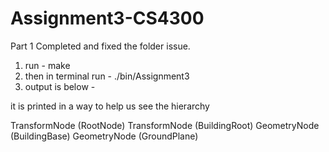 # Assignment3-CS4300
Part 1 Completed and fixed the folder issue. 

1) run - make 
2) then in terminal run - ./bin/Assignment3
3) output is below - 

it is printed in a way to help us see the hierarchy

TransformNode (RootNode)
  TransformNode (BuildingRoot)
    GeometryNode (BuildingBase)
  GeometryNode (GroundPlane)